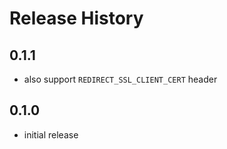 # Release History

## 0.1.1
- also support `REDIRECT_SSL_CLIENT_CERT` header

## 0.1.0 
- initial release
